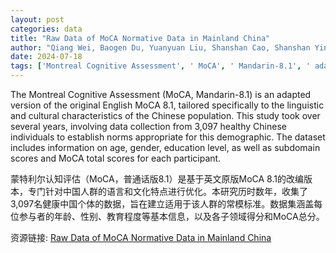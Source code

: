 ```yaml
---
layout: post
categories: data
title: "Raw Data of MoCA Normative Data in Mainland China"
author: "Qiang Wei, Baogen Du, Yuanyuan Liu, Shanshan Cao, Shanshan Yin, Ying Zhang, Rong Ye, Tongjian Bai, Xingqi Wu, Yanghua Tian, Panpan Hu, Kai Wang"
date: 2024-07-18
tags: ['Montreal Cognitive Assessment', ' MoCA', ' Mandarin-8.1', ' adapted version', ' English MoCA 8.1', ' linguistic characteristics', ' cultural characteristics', ' Chinese population', ' study', ' data collection', ' healthy Chinese individuals', ' norms', ' demographic', ' age', ' gender', ' education level', ' subdomain scores', ' MoCA total scores', ' participant']
---
```


The Montreal Cognitive Assessment (MoCA, Mandarin-8.1) is an adapted version of the original English MoCA 8.1, tailored specifically to the linguistic and cultural characteristics of the Chinese population. This study took over several years, involving data collection from 3,097 healthy Chinese individuals to establish norms appropriate for this demographic. The dataset includes information on age, gender, education level, as well as subdomain scores and MoCA total scores for each participant.

蒙特利尔认知评估（MoCA，普通话版8.1）是基于英文原版MoCA 8.1的改编版本，专门针对中国人群的语言和文化特点进行优化。本研究历时数年，收集了3,097名健康中国个体的数据，旨在建立适用于该人群的常模标准。数据集涵盖每位参与者的年龄、性别、教育程度等基本信息，以及各子领域得分和MoCA总分。

资源链接: [Raw Data of MoCA Normative Data in Mainland China](https://doi.org/10.57760/sciencedb.10751)

